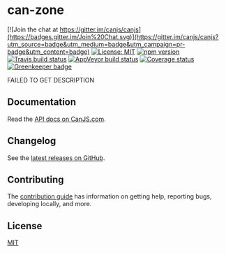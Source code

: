 # can-zone

[![Join the chat at https://gitter.im/canjs/canjs](https://badges.gitter.im/Join%20Chat.svg)](https://gitter.im/canjs/canjs?utm_source=badge&utm_medium=badge&utm_campaign=pr-badge&utm_content=badge)
[![License: MIT](https://img.shields.io/badge/license-MIT-blue.svg)](https://github.com/canjs/can-zone/blob/master/license.md)
[![npm version](https://badge.fury.io/js/can-zone.svg)](https://www.npmjs.com/package/can-zone)
[![Travis build status](https://travis-ci.org/canjs/can-zone.svg?branch=master)](https://travis-ci.org/canjs/can-zone)
[![AppVeyor build status](https://ci.appveyor.com/api/projects/status/github/canjs/can-zone?branch=master&svg=true)](https://ci.appveyor.com/project/matthewp/can-zone)
[![Coverage status](https://coveralls.io/repos/github/canjs/can-zone/badge.svg?branch=master)](https://coveralls.io/github/canjs/can-zone?branch=master)
[![Greenkeeper badge](https://badges.greenkeeper.io/canjs/can-zone.svg)](https://greenkeeper.io/)

FAILED TO GET DESCRIPTION

## Documentation

Read the [API docs on CanJS.com](https://canjs.com/doc/can-zone.html).

## Changelog

See the [latest releases on GitHub](https://github.com/canjs/can-zone/releases).

## Contributing

The [contribution guide](https://github.com/canjs/can-zone/blob/master/CONTRIBUTING.md) has information on getting help, reporting bugs, developing locally, and more.

## License

[MIT](https://github.com/canjs/can-zone/blob/master/LICENSE.md)

